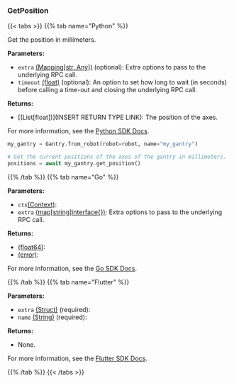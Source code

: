 ### GetPosition

{{< tabs >}}
{{% tab name="Python" %}}

Get the position in millimeters.

**Parameters:**

- `extra` [(Mapping[str, Any])](<INSERT PARAM TYPE LINK>) (optional): Extra options to pass to the underlying RPC call.
- `timeout` [(float)](<INSERT PARAM TYPE LINK>) (optional): An option to set how long to wait (in seconds) before calling a time-out and closing the underlying RPC call.

**Returns:**

- [(List[float])](INSERT RETURN TYPE LINK): The position of the axes.

For more information, see the [Python SDK Docs](https://python.viam.dev/autoapi/viam/components/gantry/client/index.html#viam.components.gantry.client.GantryClient.get_position).

``` python {class="line-numbers linkable-line-numbers"}
my_gantry = Gantry.from_robot(robot=robot, name="my_gantry")

# Get the current positions of the axes of the gantry in millimeters.
positions = await my_gantry.get_position()
```

{{% /tab %}}
{{% tab name="Go" %}}

**Parameters:**

- `ctx`[(Context)](https://pkg.go.dev/context#Context):
- `extra` [(map[string]interface\{\})](https://go.dev/blog/maps): Extra options to pass to the underlying RPC call.

**Returns:**

- [(float64)](https://pkg.go.dev/builtin#float64):
- [(error)](https://pkg.go.dev/builtin#error):

For more information, see the [Go SDK Docs](https://pkg.go.dev/go.viam.com/rdk/components/gantry#Gantry).

{{% /tab %}}
{{% tab name="Flutter" %}}

**Parameters:**

- `extra` [(Struct)](<INSERT PARAM TYPE LINK>) (required):
- `name` [(String)](https://api.flutter.dev/flutter/dart-core/String-class.html) (required):

**Returns:**

- None.

For more information, see the [Flutter SDK Docs](https://flutter.viam.dev/viam_protos.component.gantry/GantryServiceClient/getPosition.html).

{{% /tab %}}
{{< /tabs >}}
